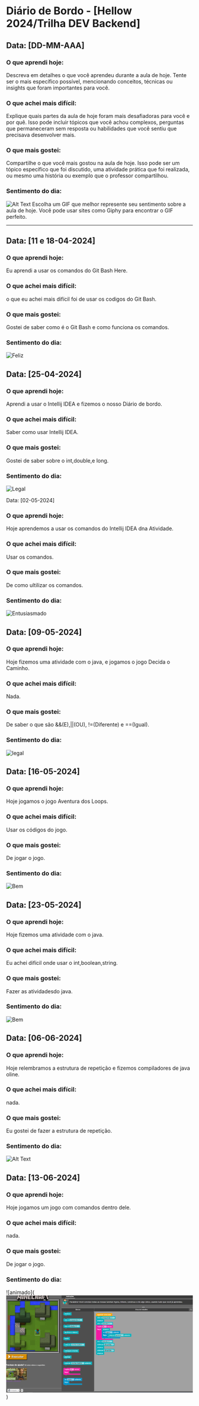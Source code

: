 # Diário de Bordo - [Hellow 2024/Trilha DEV Backend]

## Data: [DD-MM-AAA]

### O que aprendi hoje:
Descreva em detalhes o que você aprendeu durante a aula de hoje. Tente ser o mais específico possível, mencionando conceitos, técnicas ou insights que foram importantes para você.

### O que achei mais difícil:
Explique quais partes da aula de hoje foram mais desafiadoras para você e por quê. Isso pode incluir tópicos que você achou complexos, perguntas que permaneceram sem resposta ou habilidades que você sentiu que precisava desenvolver mais.

### O que mais gostei:
Compartilhe o que você mais gostou na aula de hoje. Isso pode ser um tópico específico que foi discutido, uma atividade prática que foi realizada, ou mesmo uma história ou exemplo que o professor compartilhou.

### Sentimento do dia:
![Alt Text](URL_DO_GIF)
Escolha um GIF que melhor represente seu sentimento sobre a aula de hoje. Você pode usar sites como Giphy para encontrar o GIF perfeito.

---
## Data: [11 e 18-04-2024]

### O que aprendi hoje:
Eu aprendi a usar os comandos do Git Bash Here.

### O que achei mais difícil: 
o que eu achei mais difícil foi de usar os codigos do Git Bash.

### O que mais gostei:
Gostei de saber como é o Git Bash e como funciona os comandos.

### Sentimento do dia:
![Feliz](https://media1.giphy.com/media/v1.Y2lkPTc5MGI3NjExcHZzdmZ2eHYwaG9nYTZqZGpuZ2d1ZzZudHR2aDNieXpvNjFyaWRpMSZlcD12MV9pbnRlcm5hbF9naWZfYnlfaWQmY3Q9Zw/C3brYLms1bhv2/giphy.gif)

## Data: [25-04-2024]

### O que aprendi hoje:
Aprendi a usar o Intellij IDEA e fizemos o nosso Diário de bordo.

### O que achei mais difícil:
Saber como usar Intellij IDEA.

### O que mais gostei:
Gostei de saber sobre o int,double,e long.

### Sentimento do dia:
![Legal](https://media3.giphy.com/media/v1.Y2lkPTc5MGI3NjExNjYzeWU0dWhiamlodTJicTIwdnNpYm53b3JmNzR6cXZ4ZTY2c2N6NSZlcD12MV9pbnRlcm5hbF9naWZfYnlfaWQmY3Q9Zw/bGgsc5mWoryfgKBx1u/giphy.gif)

Data: [02-05-2024]

### O que aprendi hoje:
Hoje aprendemos a usar os comandos do Intellij IDEA dna Atividade.
### O que achei mais difícil:
Usar os comandos.

### O que mais gostei:
De como ultilizar os comandos.

### Sentimento do dia:
![Entusiasmado](https://media3.giphy.com/media/v1.Y2lkPTc5MGI3NjExOHN0djBpZ2Vzbm5qNTU0aXh1eG1hMW5ua3Z1YmsxZ3dmcjdleW02MSZlcD12MV9pbnRlcm5hbF9naWZfYnlfaWQmY3Q9Zw/Urm8pbzek1SXC/giphy.gif)

## Data: [09-05-2024]

### O que aprendi hoje:
Hoje fizemos uma atividade com o java, 
e jogamos o jogo Decida o Caminho.

### O que achei mais difícil:
Nada.

### O que mais gostei:
De saber o que são &&(E),||(OU),
!=(Diferente) e ==(Igual).

### Sentimento do dia:
![legal](https://media3.giphy.com/media/v1.Y2lkPTc5MGI3NjExN3JqYzVrcWg3cGMyYnhkdnlmejZuMnQ0dHA4NzJnejB0NHVxaWdtNyZlcD12MV9pbnRlcm5hbF9naWZfYnlfaWQmY3Q9Zw/CMusK7pwT9KNrDeXPZ/giphy.gif)
## Data: [16-05-2024]

### O que aprendi hoje:
Hoje jogamos o jogo Aventura dos Loops.

### O que achei mais difícil:
Usar os códigos do jogo.

### O que mais gostei:
De jogar o jogo.

### Sentimento do dia:
![Bem](https://media0.giphy.com/media/v1.Y2lkPTc5MGI3NjExazZ3YncyeTRham42d3FrbTRscWkwd3B3NGIxcWlvaGtrMG41ajFteCZlcD12MV9pbnRlcm5hbF9naWZfYnlfaWQmY3Q9Zw/HMpcgxAZs5YYHsbe8P/giphy.gif)

## Data: [23-05-2024]

### O que aprendi hoje:
Hoje fizemos uma atividade com o java.

### O que achei mais difícil:
Eu achei difícil onde usar o int,boolean,string.

### O que mais gostei:
Fazer as atividadesdo java.

### Sentimento do dia:
![Bem](https://media0.giphy.com/media/v1.Y2lkPTc5MGI3NjExdWpzMDJsNGNsNTE0dHo2Z2Y3NXFiZnBybWF2ZzZwajNxamhtOHhkbiZlcD12MV9pbnRlcm5hbF9naWZfYnlfaWQmY3Q9Zw/aczOIF52jzswwKKTfE/giphy.gif)

  ## Data: [06-06-2024]

### O que aprendi hoje:
 Hoje relembramos a estrutura de repetição e fizemos compiladores de java oline.
### O que achei mais difícil:
nada.

### O que mais gostei:
Eu gostei de fazer a estrutura de repetição.

### Sentimento do dia:
![Alt Text](https://media1.giphy.com/media/v1.Y2lkPTc5MGI3NjExZHc0ZG5yMW83Mms1MmEwbnZyM2x4cmFva3M3anV1YnQweGw4NHRyZiZlcD12MV9pbnRlcm5hbF9naWZfYnlfaWQmY3Q9Zw/bTzFnjHPuVvva/giphy.webp)

## Data: [13-06-2024]

### O que aprendi hoje:
Hoje jogamos um jogo com comandos dentro dele.

### O que achei mais difícil:
nada.

### O que mais gostei:
De jogar o jogo.

### Sentimento do dia:
![animado](![Alt text](image.png))
